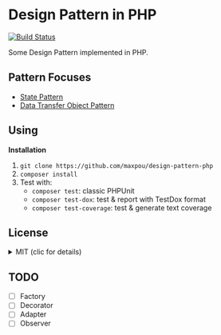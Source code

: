 # Design Pattern in PHP

[![Build Status](https://travis-ci.org/maxpou/design-pattern-php.svg?branch=master)](https://travis-ci.org/maxpou/design-pattern-php)  

Some Design Pattern implemented in PHP.

## Pattern Focuses

* [State Pattern](DP/State/state.md)
* [Data Transfer Object Pattern](DP/DTO/dto.md)

## Using

**Installation**

1. `git clone https://github.com/maxpou/design-pattern-php`
2. `composer install`
3. Test with:
    * `composer test`: classic PHPUnit
    * `composer test-dox`: test & report with TestDox format
    * `composer test-coverage`: test & generate text coverage

## License

<details>
  <summary>MIT (clic for details)</summary>
  The MIT License (MIT)

  Copyright (c) 2016 Maxence POUTORD

  Permission is hereby granted, free of charge, to any person obtaining a copy
  of this software and associated documentation files (the "Software"), to deal
  in the Software without restriction, including without limitation the rights
  to use, copy, modify, merge, publish, distribute, sublicense, and/or sell
  copies of the Software, and to permit persons to whom the Software is
  furnished to do so, subject to the following conditions:

  The above copyright notice and this permission notice shall be included in all
  copies or substantial portions of the Software.

  THE SOFTWARE IS PROVIDED "AS IS", WITHOUT WARRANTY OF ANY KIND, EXPRESS OR
  IMPLIED, INCLUDING BUT NOT LIMITED TO THE WARRANTIES OF MERCHANTABILITY,
  FITNESS FOR A PARTICULAR PURPOSE AND NONINFRINGEMENT. IN NO EVENT SHALL THE
  AUTHORS OR COPYRIGHT HOLDERS BE LIABLE FOR ANY CLAIM, DAMAGES OR OTHER
  LIABILITY, WHETHER IN AN ACTION OF CONTRACT, TORT OR OTHERWISE, ARISING FROM,
  OUT OF OR IN CONNECTION WITH THE SOFTWARE OR THE USE OR OTHER DEALINGS IN THE
  SOFTWARE.
</details>

## TODO

- [ ] Factory
- [ ] Decorator
- [ ] Adapter
- [ ] Observer
